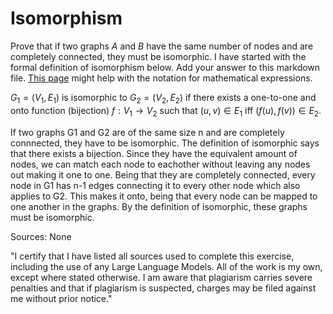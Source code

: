 # Isomorphism

Prove that if two graphs $A$ and $B$ have the same number of nodes and are
completely connected, they must be isomorphic. I have started with the formal
definition of isomorphism below. Add your answer to this markdown file. [This
page](https://docs.github.com/en/get-started/writing-on-github/working-with-advanced-formatting/writing-mathematical-expressions)
might help with the notation for mathematical expressions.

$G_1=(V_1 , E_1)$ is isomorphic to $G_2 = (V_2, E_2)$ if there exists a
one-to-one and onto function (bijection) $f: V_1 \rightarrow V_2$ such that $(u,v)
\in E_1$ iff $(f(u),f(v)) \in E_2$.

If two graphs G1 and G2 are of the same size n and are completely connnected, they have to be isomorphic. The definition of isomorphic says that there exists a bijection. Since they have the equivalent amount of nodes, we can match each node to eachother without leaving any nodes out making it one to one. Being that they are completely connected, every node in G1 has n-1 edges connecting it to every other node which also applies to G2. This makes it onto, being that every node can be mapped to one another in the graphs. By the definition of isomorphic, these graphs must be isomorphic. 


Sources: None 

"I certify that I have listed all sources used to complete this exercise, including the use of any Large Language Models. All of the work is my own, except where stated otherwise. I am aware that plagiarism carries severe penalties and that if plagiarism is suspected, charges may be filed against me without prior notice."
